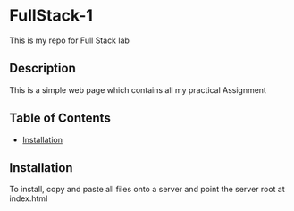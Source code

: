 # FullStack-1
This is my repo for Full Stack lab

## Description 

This is a simple web page which contains all my practical Assignment

## Table of Contents

* [Installation](#installation)


## Installation

To install, copy and paste all files onto a server and point the server root at index.html
